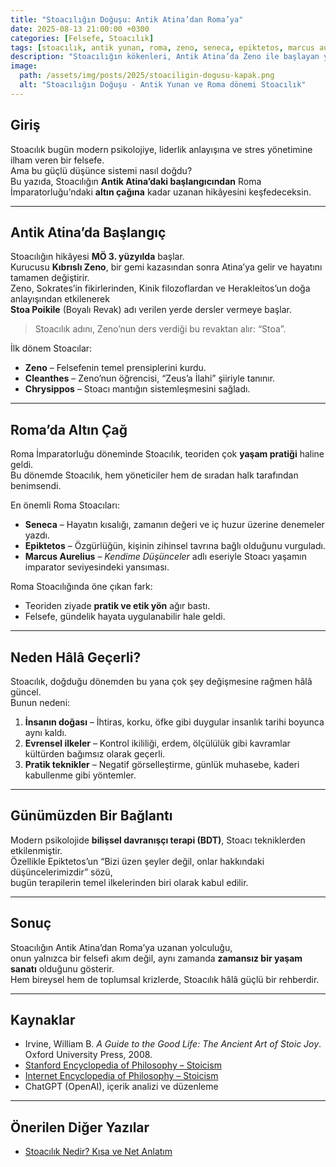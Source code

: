 ```yaml
---
title: "Stoacılığın Doğuşu: Antik Atina’dan Roma’ya"
date: 2025-08-13 21:00:00 +0300
categories: [Felsefe, Stoacılık]
tags: [stoacılık, antik yunan, roma, zeno, seneca, epiktetos, marcus aurelius]
description: "Stoacılığın kökenleri, Antik Atina’da Zeno ile başlayan yolculuğu ve Roma İmparatorluğu’nda zirveye ulaşan dönemi keşfedin."
image:
  path: /assets/img/posts/2025/stoaciligin-dogusu-kapak.png
  alt: "Stoacılığın Doğuşu - Antik Yunan ve Roma dönemi Stoacılık"
---
```


## Giriş

Stoacılık bugün modern psikolojiye, liderlik anlayışına ve stres yönetimine ilham veren bir felsefe.  
Ama bu güçlü düşünce sistemi nasıl doğdu?  
Bu yazıda, Stoacılığın **Antik Atina’daki başlangıcından** Roma İmparatorluğu’ndaki **altın çağına** kadar uzanan hikâyesini keşfedeceksin.

---

## Antik Atina’da Başlangıç

Stoacılığın hikâyesi **MÖ 3. yüzyılda** başlar.  
Kurucusu **Kıbrıslı Zeno**, bir gemi kazasından sonra Atina’ya gelir ve hayatını tamamen değiştirir.  
Zeno, Sokrates’in fikirlerinden, Kinik filozoflardan ve Herakleitos’un doğa anlayışından etkilenerek  
**Stoa Poikile** (Boyalı Revak) adı verilen yerde dersler vermeye başlar.

> Stoacılık adını, Zeno’nun ders verdiği bu revaktan alır: “Stoa”.

İlk dönem Stoacılar:
- **Zeno** – Felsefenin temel prensiplerini kurdu.  
- **Cleanthes** – Zeno’nun öğrencisi, “Zeus’a İlahi” şiiriyle tanınır.  
- **Chrysippos** – Stoacı mantığın sistemleşmesini sağladı.

---

## Roma’da Altın Çağ

Roma İmparatorluğu döneminde Stoacılık, teoriden çok **yaşam pratiği** haline geldi.  
Bu dönemde Stoacılık, hem yöneticiler hem de sıradan halk tarafından benimsendi.

En önemli Roma Stoacıları:
- **Seneca** – Hayatın kısalığı, zamanın değeri ve iç huzur üzerine denemeler yazdı.  
- **Epiktetos** – Özgürlüğün, kişinin zihinsel tavrına bağlı olduğunu vurguladı.  
- **Marcus Aurelius** – *Kendime Düşünceler* adlı eseriyle Stoacı yaşamın imparator seviyesindeki yansıması.

Roma Stoacılığında öne çıkan fark:
- Teoriden ziyade **pratik ve etik yön** ağır bastı.  
- Felsefe, gündelik hayata uygulanabilir hale geldi.

---

## Neden Hâlâ Geçerli?

Stoacılık, doğduğu dönemden bu yana çok şey değişmesine rağmen hâlâ güncel.  
Bunun nedeni:
1. **İnsanın doğası** – İhtiras, korku, öfke gibi duygular insanlık tarihi boyunca aynı kaldı.  
2. **Evrensel ilkeler** – Kontrol ikililiği, erdem, ölçülülük gibi kavramlar kültürden bağımsız olarak geçerli.  
3. **Pratik teknikler** – Negatif görselleştirme, günlük muhasebe, kaderi kabullenme gibi yöntemler.

---

## Günümüzden Bir Bağlantı

Modern psikolojide **bilişsel davranışçı terapi (BDT)**, Stoacı tekniklerden etkilenmiştir.  
Özellikle Epiktetos’un “Bizi üzen şeyler değil, onlar hakkındaki düşüncelerimizdir” sözü,  
bugün terapilerin temel ilkelerinden biri olarak kabul edilir.

---

## Sonuç

Stoacılığın Antik Atina’dan Roma’ya uzanan yolculuğu,  
onun yalnızca bir felsefi akım değil, aynı zamanda **zamansız bir yaşam sanatı** olduğunu gösterir.  
Hem bireysel hem de toplumsal krizlerde, Stoacılık hâlâ güçlü bir rehberdir.

---

## Kaynaklar

- Irvine, William B. *A Guide to the Good Life: The Ancient Art of Stoic Joy*. Oxford University Press, 2008.  
- [Stanford Encyclopedia of Philosophy – Stoicism](https://plato.stanford.edu/entries/stoicism/)  
- [Internet Encyclopedia of Philosophy – Stoicism](https://iep.utm.edu/stoicism/)  
- ChatGPT (OpenAI), içerik analizi ve düzenleme  

---

## Önerilen Diğer Yazılar

- [Stoacılık Nedir? Kısa ve Net Anlatım](/posts/stoacilik-nedir-kisa-ve-net-anlatim)
